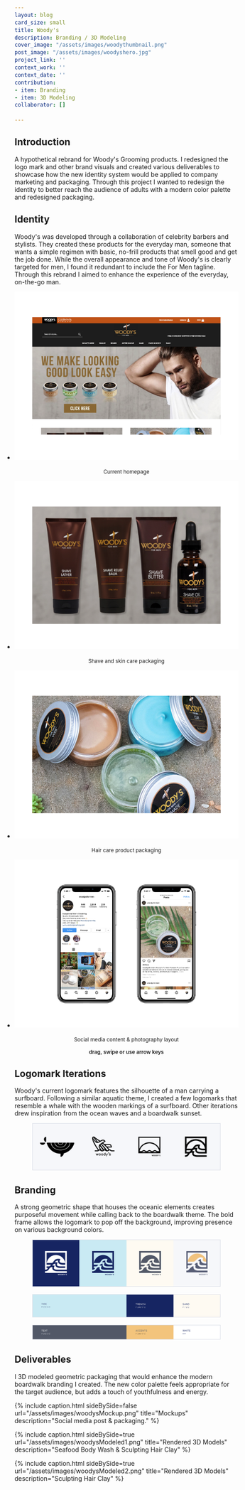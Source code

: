 ```yaml
---
layout: blog
card_size: small
title: Woody's
description: Branding / 3D Modeling
cover_image: "/assets/images/woodythumbnail.png"
post_image: "/assets/images/woodyshero.jpg"
project_link: ''
context_work: ''
context_date: ''
contribution:
- item: Branding
- item: 3D Modeling
collaborator: []

---
```

## Introduction   

A hypothetical rebrand for Woody's Grooming products. I redesigned the logo mark and other brand visuals and created various deliverables to showcase how the new identity system would be applied to company marketing and packaging. Through this project I wanted to redesign the identity to better reach the audience of adults with a modern color palette and redesigned packaging.

## Identity   

Woody's was developed through a collaboration of celebrity barbers and stylists. They created these products for the everyday man, someone that wants a simple regimen with basic, no-frill products that smell good and get the job done. While the overall appearance and tone of Woody's is clearly targeted for men, I found it redundant to include the For Men tagline. Through this rebrand I aimed to enhance the experience of the everyday, on-the-go man.

<style>

.glide ul {

max-width: initial;

}

.glide img {

pointer-events: none;

}

.glide__slides {

padding-left: 0;

}

.glide .glide__slide {

opacity: 1; transform: scale(1);

}

</style>

<div class="glide mt4">

<div class="glide__track" data-glide-el="track">

<ul class="glide__slides">

<li class="glide__slide" style="text-align: left;"> <img src="/assets/images/woodysOld1.png" alt="Woody's homepage">

<small><center>Current homepage</center></small>

</li>

<li class="glide__slide" style="text-align: left;"> <img src="/assets/images/woodysOld2.png" alt="Woody's packaging 1">

<small><center>Shave and skin care packaging</center></small>

</li>

<li class="glide__slide" style="text-align: left;"> <img src="/assets/images/woodysOld3.png" alt="Woody's packaging 2">

<small><center>Hair care product packaging</center></small>

</li>

<li class="glide__slide" style="text-align: left;"> <img src="/assets/images/woodysOld4.png" alt="Woody's Instagram">

<small><center>Social media content & photography layout</center></small>

</li>

</ul>

</div>

<small style="text-align: center; color: var(--ink-6); font-weight: 600; display: block;">drag, swipe or use arrow keys</small>

</div>

## Logomark Iterations 

Woody's current logomark features the silhouette of a man carrying a surfboard. Following a similar aquatic theme, I created a few logomarks that resemble a whale with the wooden markings of a surfboard. Other iterations drew inspiration from the ocean waves and a boardwalk sunset.

<figure> <img src="/assets/images/woodysLogoIterations.png" alt="final logomark"></figure>

## Branding 

A strong geometric shape that houses the oceanic elements creates purposeful movement while calling back to the boardwalk theme. The bold frame allows the logomark to pop off the background, improving presence on various background colors.

<figure> <img src="/assets/images/woodysFinalLogos.png" alt="final logomark"></figure>

<figure> <img src="/assets/images/woodysPrimary.png" alt="primary color palette"></figure>

<figure> <img src="/assets/images/woodysSecondary.png" alt="secondary color palette"></figure>

## Deliverables

I 3D modeled geometric packaging that would enhance the modern boardwalk branding I created. The new color palette feels appropriate for the target audience, but adds a touch of youthfulness and energy.

{% include caption.html sideBySide=false url="/assets/images/woodysMockup.png" title="Mockups" description="Social media post & packaging." %}

{% include caption.html sideBySide=true url="/assets/images/woodysModeled1.png" title="Rendered 3D Models" description="Seafood Body Wash & Sculpting Hair Clay" %}

{% include caption.html sideBySide=true url="/assets/images/woodysModeled2.png" title="Rendered 3D Models" description="Sculpting Hair Clay" %}